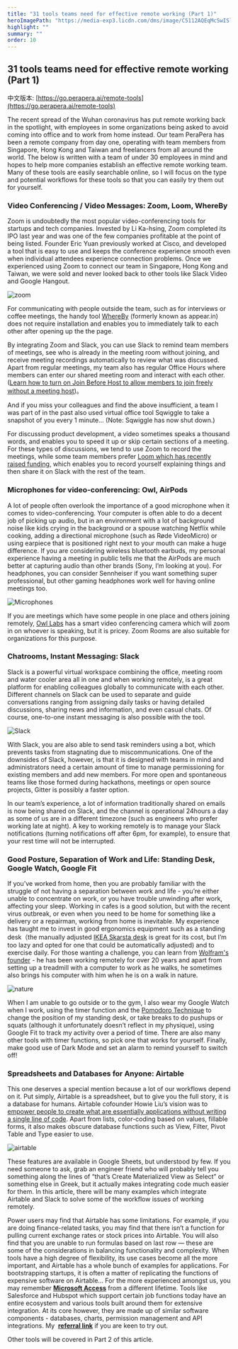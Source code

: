 ```yaml
---
title: "31 tools teams need for effective remote working (Part 1)"
heroImagePath: "https://media-exp3.licdn.com/dms/image/C5112AQEqMcSwISlFTg/article-cover_image-shrink_720_1280/0/1580730597160?e=1632355200&v=beta&t=KETDPgpZEl3WqmSVRLTAr3KI3Bx1MWkrg68BhtLQ5bk"
highlight: ""
summary: ""
order: 10
---
```


## 31 tools teams need for effective remote working (Part 1)

中文版本: [https://go.perapera.ai/remote-tools](https://go.perapera.ai/remote-tools)

The recent spread of the Wuhan coronavirus has put remote working back in the spotlight, with employees in some organizations being asked to avoid coming into office and to work from home instead. Our team PeraPera has been a remote company from day one, operating with team members from Singapore, Hong Kong and Taiwan and freelancers from all around the world. The below is written with a team of under 30 employees in mind and hopes to help more companies establish an effective remote working team. Many of these tools are easily searchable online, so I will focus on the type and potential workflows for these tools so that you can easily try them out for yourself.

### Video Conferencing / Video Messages: Zoom, Loom, WhereBy

Zoom is undoubtedly the most popular video-conferencing tools for startups and tech companies. Invested by Li Ka-hsing, Zoom completed its IPO last year and was one of the few companies profitable at the point of being listed. Founder Eric Yuan previously worked at Cisco, and developed a tool that is easy to use and keeps the conference experience smooth even when individual attendees experience connection problems. Once we experienced using Zoom to connect our team in Singapore, Hong Kong and Taiwan, we were sold and never looked back to other tools like Slack Video and Google Hangout.

![zoom](https://media-exp3.licdn.com/dms/image/C5112AQFt93ufyNygDQ/article-inline_image-shrink_1000_1488/0/1580730987610?e=1632355200&v=beta&t=lUY_LPVMXqmQhXD46a-VcXLeMpiO0ncX5AVnv7XyXMc)

For communicating with people outside the team, such as for interviews or coffee meetings, the handy tool [WhereBy](https://whereby.com/user) (formerly known as appear.in) does not require installation and enables you to immediately talk to each other after opening up the the page.

By integrating Zoom and Slack, you can use Slack to remind team members of meetings, see who is already in the meeting room without joining, and receive meeting recordings automatically to review what was discussed. Apart from regular meetings, my team also has regular Office Hours where members can enter our shared meeting room and interact with each other. ([Learn how to turn on Join Before Host to allow members to join freely without a meeting host](https://support.zoom.us/hc/en-us/articles/202828525-Join-Before-Host#h_e79c47eb-73b8-44a2-bd87-df8daf454ce5))。

And if you miss your colleagues and find the above insufficient, a team I was part of in the past also used virtual office tool Sqwiggle to take a snapshot of you every 1 minute… (Note: Sqwiggle has now shut down.)

For discussing product development, a video sometimes speaks a thousand words, and enables you to speed it up or skip certain sections of a meeting. For these types of discussions, we tend to use Zoom to record the meetings, while some team members prefer [Loom which has recently raised funding](https://medium.com/starrocket/loom-a-new-video-messenger-wants-to-change-the-way-we-communicate-313b03072eb4), which enables you to record yourself explaining things and then share it on Slack with the rest of the team.

### Microphones for video-conferencing: Owl, AirPods

A lot of people often overlook the importance of a good microphone when it comes to video-conferencing. Your computer is often able to do a decent job of picking up audio, but in an environment with a lot of background noise like kids crying in the background or a spouse watching Netflix while cooking, adding a directional microphone (such as Røde VideoMicro) or using earpiece that is positioned right next to your mouth can make a huge difference. If you are considering wireless bluetooth earbuds, my personal experience having a meeting in public tells me that the AirPods are much better at capturing audio than other brands (Sony, I’m looking at you). For headphones, you can consider Sennheiser if you want something super professional, but other gaming headphones work well for having online meetings too.

![Microphones](https://media-exp3.licdn.com/dms/image/C5112AQEPaELHMN517A/article-inline_image-shrink_1000_1488/0/1580731000071?e=1632355200&v=beta&t=S4UQLu8V42m9FZ0b3cYG7sfyjPaiQLoo7f7c8oBtVtw)

If you are meetings which have some people in one place and others joining remotely, [Owl Labs](https://www.owllabs.com/) has a smart video conferencing camera which will zoom in on whoever is speaking, but it is pricey. Zoom Rooms are also suitable for organizations for this purpose.

### Chatrooms, Instant Messaging: Slack

Slack is a powerful virtual workspace combining the office, meeting room and water cooler area all in one and when working remotely, is a great platform for enabling colleagues globally to communicate with each other. Different channels on Slack can be used to separate and guide conversations ranging from assigning daily tasks or having detailed discussions, sharing news and information, and even casual chats. Of course, one-to-one instant messaging is also possible with the tool.

![Slack](https://media-exp3.licdn.com/dms/image/C5112AQFftAzj9vMTrg/article-inline_image-shrink_1000_1488/0/1580731166381?e=1632355200&v=beta&t=sFK3RTtzX76cAV8IwvOZbk1ZHyKApoIUzbKtHj8GpEs)

With Slack, you are also able to send task reminders using a bot, which prevents tasks from stagnating due to miscommunications. One of the downsides of Slack, however, is that it is designed with teams in mind and administrators need a certain amount of time to manage permissioning for existing members and add new members. For more open and spontaneous teams like those formed during hackathons, meetings or open source projects, Gitter is possibly a faster option.

In our team’s experience, a lot of information traditionally shared on emails is now being shared on Slack, and the channel is operational 24hours a day as some of us are in a different timezone (such as engineers who prefer working late at night). A key to working remotely is to manage your Slack notifications (turning notifications off after 6pm, for example), to ensure that your rest time will not be interrupted.

### Good Posture, Separation of Work and Life: Standing Desk, Google Watch, Google Fit

If you’ve worked from home, then you are probably familiar with the struggle of not having a separation between work and life - you’re either unable to concentrate on work, or you have trouble unwinding after work, affecting your sleep. Working in cafes is a good solution, but with the recent virus outbreak, or even when you need to be home for something like a delivery or a repairman, working from home is inevitable. My experience has taught me to invest in good ergonomics equipment such as a standing desk（the manually adjusted [IKEA Skarsta desk](https://www.ikea.com/us/en/p/skarsta-desk-sit-stand-white-s49084965/) is great for its cost, but I’m too lazy and opted for one that could be automatically adjusted) and to exercise daily. For those wanting a challenge, you can learn from [Wolfram's founder](https://writings.stephenwolfram.com/2019/02/seeking-the-productive-life-some-details-of-my-personal-infrastructure/) - he has been working remotely for over 20 years and apart from setting up a treadmill with a computer to work as he walks, he sometimes also brings his computer with him when he is on a walk in nature.

![nature](https://media-exp3.licdn.com/dms/image/C5112AQEiN8LBQigdfw/article-inline_image-shrink_1000_1488/0/1580731177620?e=1632355200&v=beta&t=a5ya6UfPIFcLSiLOxmIpybZmn7OfY1Ea6HM4SKDKoOU)

When I am unable to go outside or to the gym, I also wear my Google Watch when I work, using the timer function and the [Pomodoro Technique](https://en.wikipedia.org/wiki/Pomodoro_Technique) to change the position of my standing desk, or take breaks to do pushups or squats (although it unfortunately doesn’t reflect in my physique), using Google Fit to track my activity over a period of time. There are also many other tools with timer functions, so pick one that works for yourself. Finally, make good use of Dark Mode and set an alarm to remind yourself to switch off!

### Spreadsheets and Databases for Anyone: Airtable

This one deserves a special mention because a lot of our workflows depend on it. Put simply, Airtable is a spreadsheet, but to give you the full story, it is a database for humans. Airtable cofounder Howie Liu’s vision was to [empower people to create what are essentially applications without writing a single line of code](https://usefyi.com/airtable-history/). Apart from lists, color-coding based on values, fillable forms, it also makes obscure database functions such as View, Filter, Pivot Table and Type easier to use.

![airtable](https://media-exp3.licdn.com/dms/image/C5112AQGheecO2Qm_ag/article-inline_image-shrink_1000_1488/0/1580731214274?e=1632355200&v=beta&t=EFcT8n4Twa7Nk1ygFFVkMWC0F6z6-3K8wbRCVz_EysM)

These features are available in Google Sheets, but understood by few. If you need someone to ask, grab an engineer friend who will probably tell you something along the lines of “that’s Create Materialized View as Select” or something else in Greek, but it actually makes integrating code much easier for them. In this article, there will be many examples which integrate Airtable and Slack to solve some of the workflow issues of working remotely.

Power users may find that Airtable has some limitations. For example, if you are doing finance-related tasks, you may find that there isn’t a function for pulling current exchange rates or stock prices into Airtable. You will also find that you are unable to run formulas based on last row — these are some of the considerations in balancing functionality and complexity. When tools have a high degree of flexibility, its use cases become all the more important, and Airtable has a whole bunch of examples for applications. For bootstrapping startups, it is often a matter of replicating the functions of expensive software on Airtable… For the more experienced amongst us, you may remember **[Microsoft Access](https://en.wikipedia.org/wiki/Microsoft_Access)** from a different lifetime. Tools like Salesforce and Hubspot which support certain job functions today have an entire ecosystem and various tools built around them for extensive integration. At its core however, they are made up of similar software components - databases, charts, permission management and API integrations. My 
**[referral link](https://airtable.com/invite/r/vZfR4LA8)** if you are keen to try out.

Other tools will be covered in Part 2 of this article.
